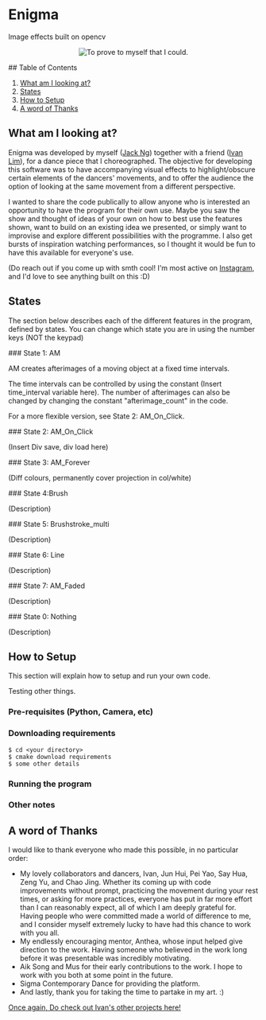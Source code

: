 # Enigma
Image effects built on opencv
<p align="center">
  <img src ="https://github.com/jnzj95/Enigma_/blob/main/Enigma%20sample.png" title="To prove to myself that I could.">
 </p>
## Table of Contents
<ol>
  <li><a href="https://github.com/jnzj95/Enigma_/blob/main/README.md#-what-am-i-looking-at">What am I looking at?</a></li>
  <li><a href="https://github.com/jnzj95/Enigma_/blob/main/README.md#states">States</a></li>
  <li><a href="https://github.com/jnzj95/Enigma_/blob/main/README.md#how-to-setup">How to Setup</a></li>
  <li><a href="https://github.com/jnzj95/Enigma_/blob/main/README.md#-a-word-of-thanks">A word of Thanks</a></li>
</ol>
 
## What am I looking at?
<p>
Enigma was developed by myself (<a href="https://github.com/jnzj95">Jack Ng</a>) together with a friend (<a href="https://github.com/Ivan-LZY">Ivan Lim</a>), for a dance piece that I choreographed. The objective for developing this software was to have accompanying visual effects to highlight/obscure certain elements of the dancers' movements, and to offer the audience the option of looking at the same movement from a different perspective.
</p>
<p>
I wanted to share the code publically to allow anyone who is interested an opportunity to have the program for their own use. Maybe you saw the show and thought of ideas of your own on how to best use the features shown, want to build on an existing idea we presented, or simply want to improvise and explore different possibilities with the programme. I also get bursts of inspiration watching performances, so I thought it would be fun to have this available for everyone's use.
</p>

<p>(Do reach out if you come up with smth cool! I'm most active on <a href="https://www.instagram.com/jkouutktoawski/">Instagram</a>, and I'd love to see anything built on this :D)</p>

## States
<p>
The section below describes each of the different features in the program, defined by states. You can change which state you are in using the number keys (NOT the keypad)
</p>
 ### State 1: AM
  <p>AM creates afterimages of a moving object at a fixed time intervals.</p>
  <p>The time intervals can be controlled by using the constant (Insert time_interval variable here). The number of afterimages can also be changed by changing the constant "afterimage_count" in the code. </p>
  <p>For a more flexible version, see State 2: AM_On_Click.</p>
 ### State 2: AM_On_Click
 <p>(Insert Div save, div load here)</p>
 ### State 3: AM_Forever
 <p>(Diff colours, permanently cover projection in col/white)</p>
 ### State 4:Brush
 <p>(Description)</p>
 ### State 5: Brushstroke_multi
 <p>(Description)</p>
 ### State 6: Line
 <p>(Description)</p>
 ### State 7: AM_Faded
 <p>(Description)</p>
 ### State 0: Nothing
 <p>(Description)</p>

## How to Setup
This section will explain how to setup and run your own code.

Testing other things.
### Pre-requisites (Python, Camera, etc)
### Downloading requirements
```
$ cd <your directory>
$ cmake download requirements
$ some other details
```
### Running the program
### Other notes


## A word of Thanks

<p>I would like to thank everyone who made this possible, in no particular order:</p>
<ul>
<li>My lovely collaborators and dancers, Ivan, Jun Hui, Pei Yao, Say Hua, Zeng Yu, and Chao Jing. Whether its coming up with code improvements without prompt, practicing the movement during your rest times, or asking for more practices, everyone has put in far more effort than I can reasonably expect, all of which I am deeply grateful for. Having people who were committed made a world of difference to me, and I consider myself extremely lucky to have had this chance to work with you all.</li>
<li>My endlessly encouraging mentor, Anthea, whose input helped give direction to the work. Having someone who believed in the work long before it was presentable was incredibly motivating.</li>
<li>Aik Song and Mus for their early contributions to the work. I hope to work with you both at some point in the future.</li>
<li>Sigma Contemporary Dance for providing the platform.</li>
<li>And lastly, thank you for taking the time to partake in my art. :)</li>
</ul>

<p>
 <a href="https://github.com/Ivan-LZY">Once again, Do check out Ivan's other projects here!</a> 
</p>
